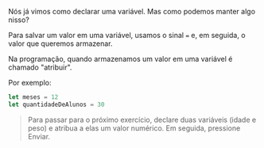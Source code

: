Nós já vimos como declarar uma variável. Mas como podemos manter algo nisso?

Para salvar um valor em uma variável, usamos o sinal `=` e, em seguida, o valor que queremos armazenar.

Na programação, quando armazenamos um valor em uma variável é chamado "atribuir".

Por exemplo:

```javascript
let meses = 12
let quantidadeDeAlunos = 30
``` 

> Para passar para o próximo exercício, declare duas variáveis ​​(idade e peso) e atribua a elas um valor numérico. Em seguida, pressione Enviar.